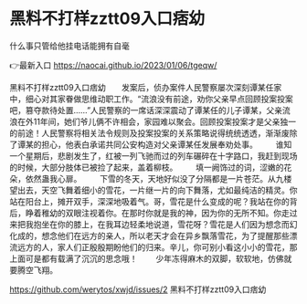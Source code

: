 # 黑料不打样zztt09入口痞幼
什么事只管给他挂电话能拥有自毫

👉最新入口 https://naocai.github.io/2023/01/06/tgeqw/

黑料不打样zztt09入口痞幼　　发案后，侦办案件人民警察屡次深刻谭某任家中，细心对其家眷做思维动职工作。“流浪没有前途，劝你父亲早点回顾投案投案吧，篡夺款待处置……”人民警察的一席话深深震动了谭某任的儿子谭某，父亲流浪在外11年间，她们爷儿俩不许相会，家园难以聚会。回顾投案投案才是父亲独一的前途！人民警察将相关法令规则及投案投案的关系策略说得统统透透，渐渐废除了谭某的担心，他表白承诺共同公安构造对父亲谭某任发展奉劝处事。
　　谁知一个星期后，悲剧发生了，红被一列飞驰而过的列车碾碎在十字路口，我赶到现场的时候，大部分肢体已被捡了起来，盖着柳枝。
　　填一阙饰过的词，涩嫩的花朵，依然蛊我心扉。
　　下雪的冬天，天地好似没了分隔都是一片苍茫。从九楼望出去，天空飞舞着细小的雪花，一片继一片的向下舞落，尤如最纯洁的精灵。你站在阳台上，摊开双手，深深地吸着气。哥，雪花是什么变成的呢？我站在你的背后，睁着稚幼的双眼注视着你。在那时你就是我的神，因为你的无所不知。你走过来把我抱坐在你的膝上，在我耳边轻柔地说道，雪花呀？雪花是人们因为想念而幻化成的，想念他们在远方的亲人，所以老天才会在异乡飘落雪花，为了提醒那些漂流远方的人，家人们正殷殷期盼他们的归来。辛儿，你可别小看这小小的雪花，那上面可是都有载满了沉沉的思念哦！
　　少年冻得麻木的双脚，软软地，仿佛就要腾空飞翔。

https://github.com/werytos/xwjd/issues/2
黑料不打样zztt09入口痞幼
